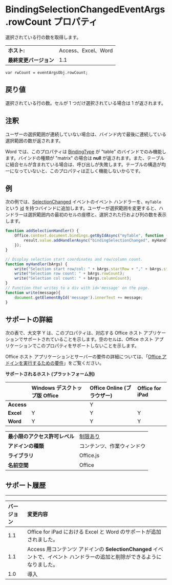 
# <a name="bindingselectionchangedeventargs.rowcount-property"></a>BindingSelectionChangedEventArgs.rowCount プロパティ
選択されている行の数を取得します。

|||
|:-----|:-----|
|**ホスト:**|Access、Excel、Word|
|**最終変更バージョン**|1.1|

```
var rwCount = eventArgsObj.rowCount;
```


## <a name="return-value"></a>戻り値

選択されている行の数。セルが 1 つだけ選択されている場合は 1 が返されます。


## <a name="remarks"></a>注釈

ユーザーの選択範囲が連続していない場合は、バインド内で最後に連続している選択範囲の数が返されます。 

Word では、このプロパティは [BindingType](../../reference/shared/bindingtype-enumeration.md) が "table" のバインドでのみ機能します。バインドの種類が "matrix" の場合は **null** が返されます。また、テーブルに結合セルが含まれている場合は、呼び出しが失敗します。テーブルの構造が均一になっていないと、このプロパティは正しく機能しないからです。


## <a name="example"></a>例

次の例では、[SelectionChanged](../../reference/shared/binding.bindingselectionchangedevent.md) イベントのイベント ハンドラーを、`myTable` という [id](../../reference/shared/binding.id.md) を持つバインドに追加します。ユーザーが選択範囲を変更すると、ハンドラーは選択範囲内の最初のセルの座標と、選択された行および列の数を表示します。


```js
function addSelectionHandler() {
    Office.context.document.bindings.getByIdAsync("myTable", function (result) {
        result.value.addHandlerAsync("bindingSelectionChanged", myHandler);
    });
}

// Display selection start coordinates and row/column count.
function myHandler(bArgs) {
    write("Selection start row/col: " + bArgs.startRow + "," + bArgs.startColumn);
    write("Selection row count: " + bArgs.rowCount);
    write("Selection col count: " + bArgs.columnCount);
}
// Function that writes to a div with id='message' on the page.
function write(message){
    document.getElementById('message').innerText += message; 
}
```


## <a name="support-details"></a>サポートの詳細


次の表で、大文字 Y は、このプロパティは、対応する Office ホスト アプリケーションでサポートされていることを示します。空のセルは、Office ホスト アプリケーションでこのプロパティをサポートしないことを示します。

Office ホスト アプリケーションとサーバーの要件の詳細については、「[Office アドインを実行するための要件](../../docs/overview/requirements-for-running-office-add-ins.md)」をご覧ください。


**サポートされるホスト (プラットフォーム別)**


||**Windows デスクトップ版 Office**|**Office Online (ブラウザー)**|**Office for iPad**|
|:-----|:-----|:-----|:-----|
|**Access**||Y||
|**Excel**|Y|Y|Y|
|**Word**|Y|Y|Y|

|||
|:-----|:-----|
|**最小限のアクセス許可レベル**|[制限あり](../../docs/develop/requesting-permissions-for-api-use-in-content-and-task-pane-add-ins.md)|
|**アドインの種類**|コンテンツ、作業ウィンドウ|
|**ライブラリ**|Office.js|
|**名前空間**|Office|

## <a name="support-history"></a>サポート履歴



****


|**バージョン**|**変更内容**|
|:-----|:-----|
|1.1|Office for iPad における Excel と Word のサポートが追加されました。|
|1.1|Access 用コンテンツ アドインの **SelectionChanged** イベントで、イベント ハンドラーの追加と削除ができるようになりました。|
|1.0|導入|
